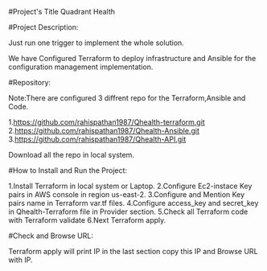 #Project's Title  Quadrant Health

#Project Description:

Just run one trigger to implement the whole solution.

We have Configured Terraform to deploy infrastructure and Ansible for the configuration management implementation.


#Repository:

Note:There are configured 3 diffrent repo for the Terraform,Ansible and Code.

1.https://github.com/rahispathan1987/Qhealth-terraform.git
2.https://github.com/rahispathan1987/Qhealth-Ansible.git
3.https://github.com/rahispathan1987/Qhealth-API.git

Download all the repo in local system.

#How to Install and Run the Project:

1.Install Terraform in local system or Laptop.
2.Configure Ec2-instace Key pairs in AWS console in region us-east-2.
3.Configure and Mention Key pairs name in Terraform var.tf files.
4.Configure access_key and secret_key in Qhealth-Terraform file in Provider section.
5.Check all Terraform code with Terraform validate
6.Next Terraform apply.

#Check and Browse URL:

Terraform apply will print IP in the last section copy this IP and Browse URL with IP.
